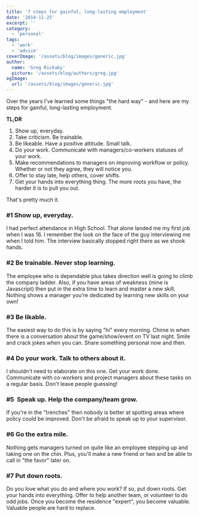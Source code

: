 ```yaml
---
title: '7 steps for gainful, long-lasting employment'
date: '2014-11-25'
excerpt: ''
category:
  - 'personal'
tags:
  - 'work'
  - 'advice'
coverImage: '/assets/blog/images/generic.jpg'
author:
  name: 'Greg Rickaby'
  picture: '/assets/blog/authors/greg.jpg'
ogImage:
  url: '/assets/blog/images/generic.jpg'
---
```


Over the years I've learned some things "the hard way" - and here are my steps for gainful, long-lasting employment.

**TL;DR**

1. Show up, everyday.
2. Take criticism. Be trainable.
3. Be likeable. Have a positive attitude. Small talk.
4. Do your work. Communicate with managers/co-workers statuses of your work.
5. Make recommendations to managers on improving workflow or policy. Whether or not they agree, they will notice you.
6. Offer to stay late, help others, cover shifts.
7. Get your hands into everything thing. The more roots you have, the harder it is to pull you out.

That's pretty much it.

### #1 Show up, everyday.

I had perfect attendance in High School. That alone landed me my first job when I was 16. I remember the look on the face of the guy interviewing me when I told him. The interview basically stopped right there as we shook hands.

### #2 Be trainable. Never stop learning.

The employee who is dependable plus takes direction well is going to climb the company ladder. Also, if you have areas of weakness (mine is Javascript) then put in the extra time to learn and master a new skill. Nothing shows a manager you're dedicated by learning new skills on your own!

### #3 Be likable.

The easiest way to do this is by saying "hi" every morning. Chime in when there is a conversation about the game/show/event on TV last night. Smile and crack jokes when you can. Share something personal now and then.

### #4 Do your work. Talk to others about it.

I shouldn't need to elaborate on this one. Get your work done. Communicate with co-workers and project managers about these tasks on a regular basis. Don't leave people guessing!

### #5  Speak up. Help the company/team grow.

If you're in the "trenches" then nobody is better at spotting areas where policy could be improved. Don't be afraid to speak up to your supervisor.

### #6 Go the extra mile.

Nothing gets managers turned on quite like an employee stepping up and taking one on the chin. Plus, you'll make a new friend or two and be able to call in "the favor" later on.

### #7 Put down roots.

Do you love what you do and where you work? If so, put down roots. Get your hands into everything. Offer to help another team, or volunteer to do odd jobs. Once you become the residence "expert", you become valuable. Valuable people are hard to replace.
